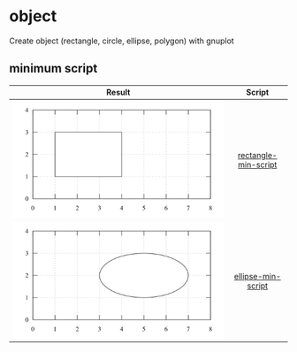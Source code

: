 # object
Create object (rectangle, circle, ellipse, polygon) with gnuplot


## minimum script
Result | Script
:-: | :-:
![](rectangle-min-script.svg) | [rectangle-min-script](rectangle-min-script.gnu)
![](ellipse-min-script.svg) | [ellipse-min-script](ellipse-min-script.gnu)